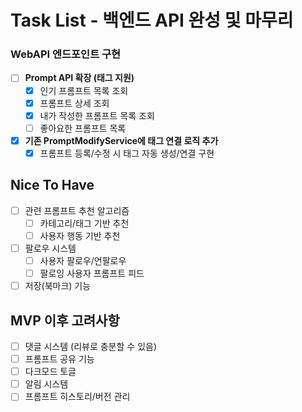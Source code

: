 # Task List - 백엔드 API 완성 및 마무리

### WebAPI 엔드포인트 구현
- [ ] **Prompt API 확장 (태그 지원)**
  - [x] 인기 프롬프트 목록 조회
  - [x] 프롬프트 상세 조회
  - [x] 내가 작성한 프롬프트 목록 조회
  - [ ] 좋아요한 프롬프트 목록

- [x] **기존 PromptModifyService에 태그 연결 로직 추가**
  - [x] 프롬프트 등록/수정 시 태그 자동 생성/연결 구현

## Nice To Have
- [ ] 관련 프롬프트 추천 알고리즘
  - [ ] 카테고리/태그 기반 추천
  - [ ] 사용자 행동 기반 추천
- [ ] 팔로우 시스템
  - [ ] 사용자 팔로우/언팔로우
  - [ ] 팔로잉 사용자 프롬프트 피드
- [ ] 저장(북마크) 기능

## MVP 이후 고려사항
- [ ] 댓글 시스템 (리뷰로 충분할 수 있음)
- [ ] 프롬프트 공유 기능
- [ ] 다크모드 토글
- [ ] 알림 시스템
- [ ] 프롬프트 히스토리/버전 관리